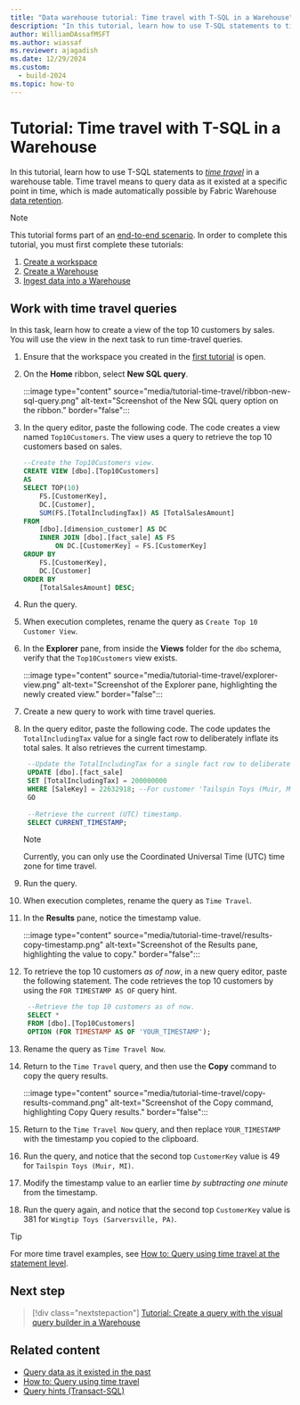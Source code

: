 ```yaml
---
title: "Data warehouse tutorial: Time travel with T-SQL in a Warehouse"
description: "In this tutorial, learn how to use T-SQL statements to time travel in a warehouse table."
author: WilliamDAssafMSFT
ms.author: wiassaf
ms.reviewer: ajagadish
ms.date: 12/29/2024
ms.custom:
  - build-2024
ms.topic: how-to
---
```


# Tutorial: Time travel with T-SQL in a Warehouse

In this tutorial, learn how to use T-SQL statements to _[time travel](time-travel.md)_ in a warehouse table. Time travel means to query data as it existed at a specific point in time, which is made automatically possible by Fabric Warehouse [data retention](time-travel.md#data-retention).

> [!NOTE]
> This tutorial forms part of an [end-to-end scenario](tutorial-introduction.md#data-warehouse-end-to-end-scenario). In order to complete this tutorial, you must first complete these tutorials:
>
> 1. [Create a workspace](tutorial-create-workspace.md)
> 1. [Create a Warehouse](tutorial-create-warehouse.md)
> 1. [Ingest data into a Warehouse](tutorial-ingest-data.md)

## Work with time travel queries

In this task, learn how to create a view of the top 10 customers by sales. You will use the view in the next task to run time-travel queries.

1. Ensure that the workspace you created in the [first tutorial](tutorial-create-workspace.md) is open.

1. On the **Home** ribbon, select **New SQL query**.

   :::image type="content" source="media/tutorial-time-travel/ribbon-new-sql-query.png" alt-text="Screenshot of the New SQL query option on the ribbon." border="false":::

1. In the query editor, paste the following code. The code creates a view named `Top10Customers`. The view uses a query to retrieve the top 10 customers based on sales.

    ```sql
    --Create the Top10Customers view.
    CREATE VIEW [dbo].[Top10Customers]
    AS
    SELECT TOP(10)
        FS.[CustomerKey],
        DC.[Customer],
        SUM(FS.[TotalIncludingTax]) AS [TotalSalesAmount]
    FROM
        [dbo].[dimension_customer] AS DC
        INNER JOIN [dbo].[fact_sale] AS FS
            ON DC.[CustomerKey] = FS.[CustomerKey]
    GROUP BY
        FS.[CustomerKey],
        DC.[Customer]
    ORDER BY
        [TotalSalesAmount] DESC;
    ```

1. Run the query.

1. When execution completes, rename the query as `Create Top 10 Customer View`.

1. In the **Explorer** pane, from inside the **Views** folder for the `dbo` schema, verify that the `Top10Customers` view exists.

   :::image type="content" source="media/tutorial-time-travel/explorer-view.png" alt-text="Screenshot of the Explorer pane, highlighting the newly created view." border="false":::

1. Create a new query to work with time travel queries.

1. In the query editor, paste the following code. The code updates the `TotalIncludingTax` value for a single fact row to deliberately inflate its total sales. It also retrieves the current timestamp.

   ```sql
    --Update the TotalIncludingTax for a single fact row to deliberately inflate its total sales.
    UPDATE [dbo].[fact_sale]
    SET [TotalIncludingTax] = 200000000
    WHERE [SaleKey] = 22632918; --For customer 'Tailspin Toys (Muir, MI)'
    GO
    
    --Retrieve the current (UTC) timestamp.
    SELECT CURRENT_TIMESTAMP;
   ```

    > [!NOTE]
    > Currently, you can only use the Coordinated Universal Time (UTC) time zone for time travel.

1. Run the query.

1. When execution completes, rename the query as `Time Travel`.

1. In the **Results** pane, notice the timestamp value.

   :::image type="content" source="media/tutorial-time-travel/results-copy-timestamp.png" alt-text="Screenshot of the Results pane, highlighting the value to copy." border="false":::

1. To retrieve the top 10 customers _as of now_, in a new query editor, paste the following statement. The code retrieves the top 10 customers by using the `FOR TIMESTAMP AS OF` query hint.

   ```sql
    --Retrieve the top 10 customers as of now.
    SELECT *
    FROM [dbo].[Top10Customers]
    OPTION (FOR TIMESTAMP AS OF 'YOUR_TIMESTAMP');
   ```

1. Rename the query as `Time Travel Now`.

1. Return to the `Time Travel` query, and then use the **Copy** command to copy the query results.

   :::image type="content" source="media/tutorial-time-travel/copy-results-command.png" alt-text="Screenshot of the Copy command, highlighting Copy Query results." border="false":::

1. Return to the `Time Travel Now` query, and then replace `YOUR_TIMESTAMP` with the timestamp you copied to the clipboard.

1. Run the query, and notice that the second top `CustomerKey` value is 49 for `Tailspin Toys (Muir, MI)`.

1. Modify the timestamp value to an earlier time _by subtracting one minute_ from the timestamp.

1. Run the query again, and notice that the second top `CustomerKey` value is 381 for `Wingtip Toys (Sarversville, PA)`.

> [!TIP]
> For more time travel examples, see [How to: Query using time travel at the statement level](how-to-query-using-time-travel.md).

## Next step

> [!div class="nextstepaction"]
> [Tutorial: Create a query with the visual query builder in a Warehouse](tutorial-visual-query.md)

## Related content

- [Query data as it existed in the past](time-travel.md)
- [How to: Query using time travel](how-to-query-using-time-travel.md)
- [Query hints (Transact-SQL)](/sql/t-sql/queries/hints-transact-sql-query?view=fabric&preserve-view=true)
